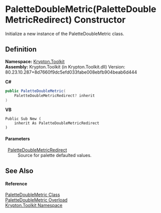# PaletteDoubleMetric(PaletteDoubleMetricRedirect) Constructor


Initialize a new instance of the PaletteDoubleMetric class.



## Definition
**Namespace:** <a href="79d2eac2-21f4-54ff-7552-b20c33c30600.md">Krypton.Toolkit</a>  
**Assembly:** Krypton.Toolkit (in Krypton.Toolkit.dll) Version: 80.23.10.287+8d7660f9dc5efd033fabe008ebfb904beab6d444

**C#**
``` C#
public PaletteDoubleMetric(
	PaletteDoubleMetricRedirect? inherit
)
```
**VB**
``` VB
Public Sub New ( 
	inherit As PaletteDoubleMetricRedirect
)
```



#### Parameters
<dl><dt>  <a href="b79af171-58e8-a75e-5ebe-18f169ce59e8.md">PaletteDoubleMetricRedirect</a></dt><dd>Source for palette defaulted values.</dd></dl>

## See Also


#### Reference
<a href="2b86d5df-ad2d-fa2c-ef8d-2ac7e7ed808c.md">PaletteDoubleMetric Class</a>  
<a href="4f0cda1c-3de0-bd06-34cd-23d2ebe0cf96.md">PaletteDoubleMetric Overload</a>  
<a href="79d2eac2-21f4-54ff-7552-b20c33c30600.md">Krypton.Toolkit Namespace</a>  
